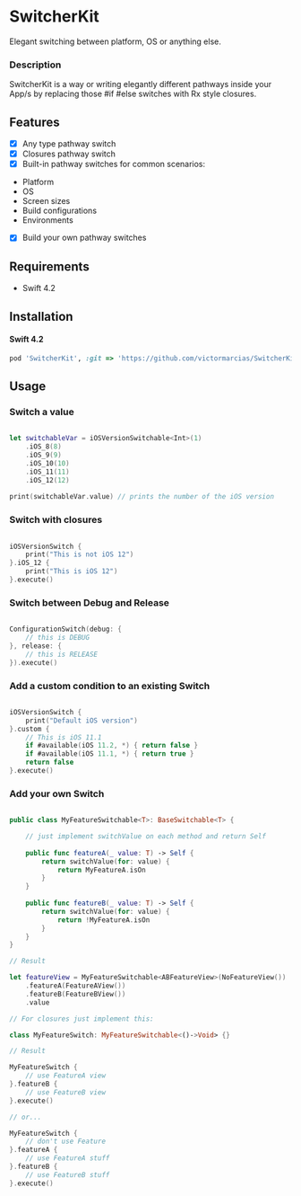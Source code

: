 # SwitcherKit
Elegant switching between platform, OS or anything else.

### Description
SwitcherKit is a way or writing elegantly different pathways inside your App/s by replacing those #if #else switches with Rx style closures.

## Features
- [x] Any type pathway switch
- [x] Closures pathway switch
- [x] Built-in pathway switches for common scenarios:
- Platform
- OS
- Screen sizes
- Build configurations
- Environments
- [x] Build your own pathway switches


## Requirements
- Swift 4.2

## Installation
#### Swift 4.2
```ruby
pod 'SwitcherKit', :git => 'https://github.com/victormarcias/SwitcherKit.git', :tag => 'master'
```


## Usage

### Switch a value
```swift

let switchableVar = iOSVersionSwitchable<Int>(1)
    .iOS_8(8)
    .iOS_9(9)
    .iOS_10(10)
    .iOS_11(11)
    .iOS_12(12)
    
print(switchableVar.value) // prints the number of the iOS version
```

### Switch with closures
```swift

iOSVersionSwitch {
    print("This is not iOS 12")
}.iOS_12 {
    print("This is iOS 12")
}.execute()

```

### Switch between Debug and Release
```swift

ConfigurationSwitch(debug: {
    // this is DEBUG
}, release: {
    // this is RELEASE
}).execute()

```

### Add a custom condition to an existing Switch

```swift

iOSVersionSwitch {
    print("Default iOS version")
}.custom {
    // This is iOS 11.1
    if #available(iOS 11.2, *) { return false }
    if #available(iOS 11.1, *) { return true }
    return false
}.execute()

```

### Add your own Switch

```swift

public class MyFeatureSwitchable<T>: BaseSwitchable<T> {

    // just implement switchValue on each method and return Self
    
    public func featureA(_ value: T) -> Self {
        return switchValue(for: value) {
            return MyFeatureA.isOn
        }
    }
    
    public func featureB(_ value: T) -> Self {
        return switchValue(for: value) {
            return !MyFeatureA.isOn
        }
    }
}

// Result

let featureView = MyFeatureSwitchable<ABFeatureView>(NoFeatureView())
    .featureA(FeatureAView())
    .featureB(FeatureBView())
    .value

// For closures just implement this:

class MyFeatureSwitch: MyFeatureSwitchable<()->Void> {}

// Result

MyFeatureSwitch {
    // use FeatureA view
}.featureB {
    // use FeatureB view
}.execute()

// or...

MyFeatureSwitch {
    // don't use Feature
}.featureA {
    // use FeatureA stuff
}.featureB {
    // use FeatureB stuff
}.execute()

```

